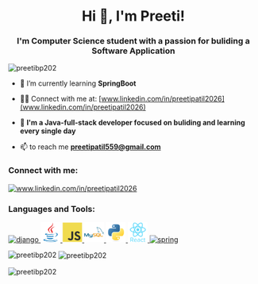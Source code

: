 <h1 align="center">Hi 👋, I'm Preeti!</h1>
<h3 align="center">I'm Computer Science student with a passion for buliding a Software Application</h3>

<p align="left"> <img src="https://komarev.com/ghpvc/?username=preetibp202&label=Profile%20views&color=0e75b6&style=flat" alt="preetibp202" /> </p>

- 🌱 I’m currently learning **SpringBoot**

- 👨‍💻 Connect with me at: [www.linkedin.com/in/preetipatil2026](www.linkedin.com/in/preetipatil2026)

- 💬  **I'm a Java-full-stack developer focused on buliding and learning every single day**

- 📫  to reach me **preetipatil559@gmail.com**

<h3 align="left">Connect with me:</h3>
<p align="left">
<a href="https://linkedin.com/in/www.linkedin.com/in/preetipatil2026" target="blank"><img align="center" src="https://raw.githubusercontent.com/rahuldkjain/github-profile-readme-generator/master/src/images/icons/Social/linked-in-alt.svg" alt="www.linkedin.com/in/preetipatil2026" height="30" width="40" /></a>
</p>

<h3 align="left">Languages and Tools:</h3>
<p align="left"> <a href="https://www.djangoproject.com/" target="_blank" rel="noreferrer"> <img src="https://cdn.worldvectorlogo.com/logos/django.svg" alt="django" width="40" height="40"/> </a> <a href="https://www.java.com" target="_blank" rel="noreferrer"> <img src="https://raw.githubusercontent.com/devicons/devicon/master/icons/java/java-original.svg" alt="java" width="40" height="40"/> </a> <a href="https://developer.mozilla.org/en-US/docs/Web/JavaScript" target="_blank" rel="noreferrer"> <img src="https://raw.githubusercontent.com/devicons/devicon/master/icons/javascript/javascript-original.svg" alt="javascript" width="40" height="40"/> </a> <a href="https://www.mysql.com/" target="_blank" rel="noreferrer"> <img src="https://raw.githubusercontent.com/devicons/devicon/master/icons/mysql/mysql-original-wordmark.svg" alt="mysql" width="40" height="40"/> </a> <a href="https://www.python.org" target="_blank" rel="noreferrer"> <img src="https://raw.githubusercontent.com/devicons/devicon/master/icons/python/python-original.svg" alt="python" width="40" height="40"/> </a> <a href="https://reactjs.org/" target="_blank" rel="noreferrer"> <img src="https://raw.githubusercontent.com/devicons/devicon/master/icons/react/react-original-wordmark.svg" alt="react" width="40" height="40"/> </a> <a href="https://spring.io/" target="_blank" rel="noreferrer"> <img src="https://www.vectorlogo.zone/logos/springio/springio-icon.svg" alt="spring" width="40" height="40"/> </a> </p>

<p><img align="left" src="https://github-readme-stats.vercel.app/api/top-langs?username=preetibp202&show_icons=true&locale=en&layout=compact" alt="preetibp202" /></p>

<p>&nbsp;<img align="center" src="https://github-readme-stats.vercel.app/api?username=preetibp202&show_icons=true&locale=en" alt="preetibp202" /></p>

<p><img align="center" src="https://github-readme-streak-stats.herokuapp.com/?user=preetibp202&" alt="preetibp202" /></p>

